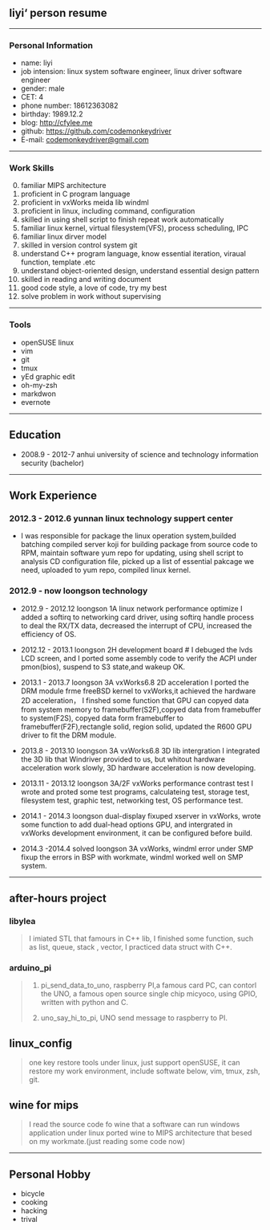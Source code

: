 ## liyi‘ person resume ##

-------------------
### Personal Information ###

* name:             liyi
* job intension:    linux system software engineer, linux driver software engineer
* gender:           male
* CET:              4
* phone number:     18612363082
* birthday:         1989.12.2
* blog:             http://cfylee.me
* github:           https://github.com/codemonkeydriver
* E-mail:           codemonkeydriver@gmail.com

-------------------
### Work Skills ###

0.  familiar MIPS architecture
1.  proficient in C program language
2.  proficient in vxWorks meida lib windml
3.  proficient in linux, including command, configuration
4.  skilled in using shell script to finish repeat work automatically
5.  familiar linux kernel, virtual filesystem(VFS), process scheduling, IPC
6.  familiar linux dirver model
7.  skilled in version control system git
8.  understand C++ program language, know essential iteration, viraual function, template .etc
9.  understand object-oriented design, understand essential design pattern
10. skilled in reading and writing document
11. good code style, a love of code, try my best
12. solve problem in work without supervising

-------------------
### Tools ###

* openSUSE linux
* vim
* git
* tmux
* yEd graphic edit
* oh-my-zsh
* markdwon
* evernote

-------------------
## Education ##

* 2008.9 - 2012-7 anhui university of science and technology information security (bachelor)

-------------------
## Work Experience ##

### 2012.3 - 2012.6 yunnan linux technology suppert center ##

* I was responsible for package the linux operation system,builded batching compiled
  server koji for building package from source code to RPM, maintain software yum repo
  for updating, using shell script to analysis CD configuration file, picked up a list
  of essential pakcage we need, uploaded to yum repo, compiled linux kernel.

### 2012.9 - now loongson technology ###

* 2012.9 - 2012.12 loongson 1A linux network performance optimize
  I added a softirq to networking card driver, using softirq handle process to deal
  the RX/TX data, decreased the interrupt of CPU, increased the efficiency of OS.

* 2012.12 - 2013.1 loongson 2H development board #
  I debuged the lvds LCD screen, and I ported some assembly code to verify the ACPI
  under pmon(bios), suspend to S3 state,and wakeup OK.

* 2013.1 - 2013.7 loongson 3A vxWorks6.8 2D acceleration
  I ported the DRM module frme freeBSD kernel to vxWorks,it achieved the hardware 2D
  acceleration， I finshed some function that GPU can copyed data from system memory
  to framebuffer(S2F),copyed data from framebuffer to system(F2S), copyed data form
  framebuffer to framebuffer(F2F),rectangle solid, region solid, updated the R600 GPU
  driver to fit the DRM module.

* 2013.8 - 2013.10 loongson 3A vxWorks6.8 3D lib intergration
  I integrated the 3D lib that Windriver provided to us, but whitout hardware acceleration
  work slowly, 3D hardware acceleration is now developing.

* 2013.11 - 2013.12 loongson 3A/2F vxWorks performance contrast test
  I wrote and proted some test programs, calculateing test, storage test, filesystem
  test, graphic test, networking test, OS performance test.

* 2014.1 - 2014.3 loongson dual-display
  fixuped xserver in vxWorks, wrote some function to add dual-head options GPU, and
  intergrated in vxWorks development environment, it can be configured before build.

* 2014.3 -2014.4 solved loongson 3A vxWorks, windml error under SMP
  fixup the errors in BSP with workmate, windml worked well on SMP system.


-------------------
## after-hours project ##

### libylea ###

>I imiated STL that famours in C++ lib, I finished some function, such as list, queue,
>stack , vector, I practiced data struct with C++.

### arduino_pi ###

>1. pi_send_data_to_uno, raspberry PI,a famous card PC, can contorl the UNO, a famous
>  open source single chip micyoco, using GPIO, written with python and C.
>
>2. uno_say_hi_to_pi, UNO send message to raspberry to PI.

## linux_config ##

>one key restore tools under linux, just support openSUSE, it can restore my work
>environment, include softwate below, vim, tmux, zsh, git.

## wine for mips ###

>I read the source code fo wine that a software can run windows application under linux
>ported wine to MIPS architecture that besed on my workmate.(just reading some code now)

-------------------
## Personal Hobby ##

* bicycle
* cooking
* hacking
* trival
